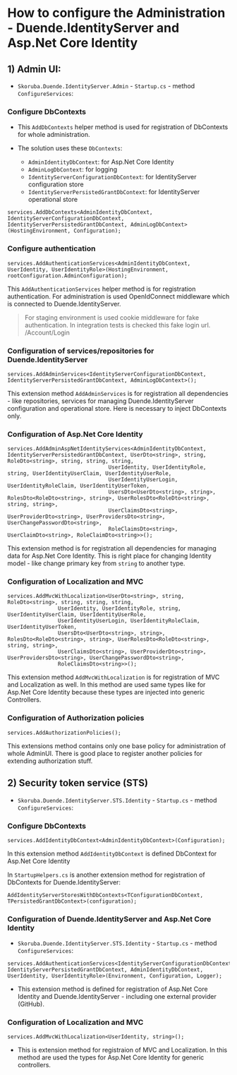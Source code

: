 # How to configure the Administration - Duende.IdentityServer and Asp.Net Core Identity

## 1) Admin UI:

- `Skoruba.Duende.IdentityServer.Admin` - `Startup.cs` - method `ConfigureServices`:

### Configure DbContexts

- This `AddDbContexts` helper method is used for registration of DbContexts for whole administration.

- The solution uses these `DbContexts`:

  - `AdminIdentityDbContext`: for Asp.Net Core Identity
  - `AdminLogDbContext`: for logging
  - `IdentityServerConfigurationDbContext`: for IdentityServer configuration store
  - `IdentityServerPersistedGrantDbContext`: for IdentityServer operational store

```
services.AddDbContexts<AdminIdentityDbContext, IdentityServerConfigurationDbContext, IdentityServerPersistedGrantDbContext, AdminLogDbContext>(HostingEnvironment, Configuration);

```

### Configure authentication

```
services.AddAuthenticationServices<AdminIdentityDbContext, UserIdentity, UserIdentityRole>(HostingEnvironment, rootConfiguration.AdminConfiguration);
```

This `AddAuthenticationServices` helper method is for registration authentication. For administration is used OpenIdConnect middleware which is connected to Duende.IdentityServer.

> For staging environment is used cookie middleware for fake authentication. In integration tests is checked this fake login url. /Account/Login

### Configuration of services/repositories for Duende.IdentityServer

```
services.AddAdminServices<IdentityServerConfigurationDbContext, IdentityServerPersistedGrantDbContext, AdminLogDbContext>();
```

This extension method `AddAdminServices` is for registration all dependencies - like repositories, services for managing Duende.IdentityServer configuration and operational store. Here is necessary to inject DbContexts only.

### Configuration of Asp.Net Core Identity

```
services.AddAdminAspNetIdentityServices<AdminIdentityDbContext, IdentityServerPersistedGrantDbContext, UserDto<string>, string, RoleDto<string>, string, string, string,
                                UserIdentity, UserIdentityRole, string, UserIdentityUserClaim, UserIdentityUserRole,
                                UserIdentityUserLogin, UserIdentityRoleClaim, UserIdentityUserToken,
                                UsersDto<UserDto<string>, string>, RolesDto<RoleDto<string>, string>, UserRolesDto<RoleDto<string>, string, string>,
                                UserClaimsDto<string>, UserProviderDto<string>, UserProvidersDto<string>, UserChangePasswordDto<string>,
                                RoleClaimsDto<string>, UserClaimDto<string>, RoleClaimDto<string>>();
```

This extension method is for registration all dependencies for managing data for Asp.Net Core Identity.
This is right place for changing Identity model - like change primary key from `string` to another type.

### Configuration of Localization and MVC

```
services.AddMvcWithLocalization<UserDto<string>, string, RoleDto<string>, string, string, string,
                UserIdentity, UserIdentityRole, string, UserIdentityUserClaim, UserIdentityUserRole,
                UserIdentityUserLogin, UserIdentityRoleClaim, UserIdentityUserToken,
                UsersDto<UserDto<string>, string>, RolesDto<RoleDto<string>, string>, UserRolesDto<RoleDto<string>, string, string>,
                UserClaimsDto<string>, UserProviderDto<string>, UserProvidersDto<string>, UserChangePasswordDto<string>,
                RoleClaimsDto<string>>();
```

This extension method `AddMvcWithLocalization` is for registration of MVC and Localization as well.
In this method are used same types like for Asp.Net Core Identity because these types are injected into generic Controllers.

### Configuration of Authorization policies

```
services.AddAuthorizationPolicies();
```

This extensions method contains only one base policy for administration of whole AdminUI. There is good place to register another policies for extending authorization stuff.

## 2) Security token service (STS)

- `Skoruba.Duende.IdentityServer.STS.Identity` - `Startup.cs` - method `ConfigureServices`:

### Configure DbContexts

```
services.AddIdentityDbContext<AdminIdentityDbContext>(Configuration);
```

In this extension method `AddIdentityDbContext` is defined DbContext for Asp.Net Core Identity

In `StartupHelpers.cs` is another extension method for registration of DbContexts for Duende.IdentityServer:

```
AddIdentityServerStoresWithDbContexts<TConfigurationDbContext, TPersistedGrantDbContext>(configuration);
```

### Configuration of Duende.IdentityServer and Asp.Net Core Identity

- `Skoruba.Duende.IdentityServer.STS.Identity` - `Startup.cs` - method `ConfigureServices`:

```
services.AddAuthenticationServices<IdentityServerConfigurationDbContext, IdentityServerPersistedGrantDbContext, AdminIdentityDbContext, UserIdentity, UserIdentityRole>(Environment, Configuration, Logger);
```

- This extension method is defined for registration of Asp.Net Core Identity and Duende.IdentityServer - including one external provider (GitHub).

### Configuration of Localization and MVC

```
services.AddMvcWithLocalization<UserIdentity, string>();
```

- This is extension method for registraion of MVC and Localization. In this method are used the types for Asp.Net Core Identity for generic controllers.

